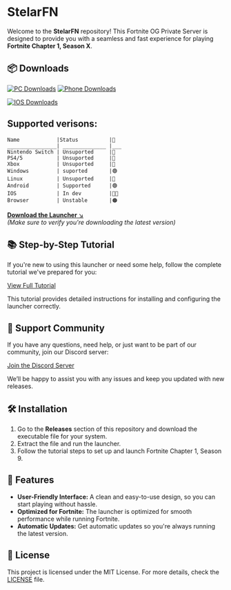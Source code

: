 # **StelarFN**

Welcome to the **StelarFN** repository! This Fortnite OG Private Server is designed to provide you with a seamless and fast experience for playing **Fortnite Chapter 1, Season X**.

## 📦 Downloads

[![PC Downloads](https://img.shields.io/github/downloads/StelarFN/StelarFN/PC/total?label=PC%20Downloads&style=flat-square)](https://github.com/StelarFN/StelarFN/releases/tag/PC)
[![Phone Downloads](https://img.shields.io/github/downloads/StelarFN/StelarFN/phone/total?label=Android%20Downloads&style=flat-square)](https://github.com/StelarFN/StelarFN/releases/tag/phone)

[![IOS Downloads](https://img.shields.io/github/downloads/StelarFN/StelarFN/phone/total?label=iOS%20Downloads&style=flat-square)](https://github.com/StelarFN/StelarFN/releases/tag/IOS)
## Supported verisons:
```
Name            |Status          |🚦 
________________| ______________ |___
Nintendo Switch | Unsuported     |🔴
PS4/5           | Unsuported     |🔴
Xbox            | Unsuported     |🔴
Windows         | suported       |🟢
Linux           | Unsuported     |🔴
Android         | Supported      |🟢
IOS             | In dev         |👨‍💻
Browser         | Unstable       |🟠

```
[**Download the Launcher** ↘️](https://github.com/StelarFN/StelarFN/releases)  
*(Make sure to verify you're downloading the latest version)*

## 📚 **Step-by-Step Tutorial**

If you're new to using this launcher or need some help, follow the complete tutorial we've prepared for you:

[View Full Tutorial](https://github.com/user-attachments/assets/195ef096-bb6d-4454-8d0b-647313cd7f99)

This tutorial provides detailed instructions for installing and configuring the launcher correctly.

## 💬 **Support Community**

If you have any questions, need help, or just want to be part of our community, join our Discord server:

[Join the Discord Server](https://discord.gg/stelarFN)

We’ll be happy to assist you with any issues and keep you updated with new releases.

## 🛠️ **Installation**

1. Go to the **Releases** section of this repository and download the executable file for your system.
2. Extract the file and run the launcher.
3. Follow the tutorial steps to set up and launch Fortnite Chapter 1, Season 9.

## 🔧 **Features**

- **User-Friendly Interface:** A clean and easy-to-use design, so you can start playing without hassle.
- **Optimized for Fortnite:** The launcher is optimized for smooth performance while running Fortnite.
- **Automatic Updates:** Get automatic updates so you're always running the latest version.
  
## 📜 **License**

This project is licensed under the MIT License. For more details, check the [LICENSE](./LICENSE) file.
